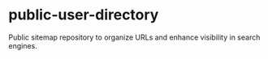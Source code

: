 # public-user-directory
Public sitemap repository to organize URLs and enhance visibility in search engines.
